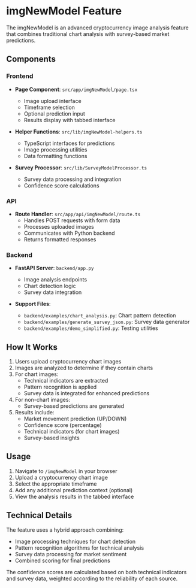 # imgNewModel Feature

The imgNewModel is an advanced cryptocurrency image analysis feature that combines traditional chart analysis with survey-based market predictions.

## Components

### Frontend
- **Page Component**: `src/app/imgNewModel/page.tsx`
  - Image upload interface
  - Timeframe selection
  - Optional prediction input
  - Results display with tabbed interface

- **Helper Functions**: `src/lib/imgNewModel-helpers.ts`
  - TypeScript interfaces for predictions
  - Image processing utilities
  - Data formatting functions

- **Survey Processor**: `src/lib/SurveyModelProcessor.ts`
  - Survey data processing and integration
  - Confidence score calculations

### API
- **Route Handler**: `src/app/api/imgNewModel/route.ts`
  - Handles POST requests with form data
  - Processes uploaded images
  - Communicates with Python backend
  - Returns formatted responses

### Backend
- **FastAPI Server**: `backend/app.py`
  - Image analysis endpoints
  - Chart detection logic
  - Survey data integration

- **Support Files**:
  - `backend/examples/chart_analysis.py`: Chart pattern detection
  - `backend/examples/generate_survey_json.py`: Survey data generator
  - `backend/examples/demo_simplified.py`: Testing utilities

## How It Works

1. Users upload cryptocurrency chart images
2. Images are analyzed to determine if they contain charts
3. For chart images:
   - Technical indicators are extracted
   - Pattern recognition is applied
   - Survey data is integrated for enhanced predictions
4. For non-chart images:
   - Survey-based predictions are generated
5. Results include:
   - Market movement prediction (UP/DOWN)
   - Confidence score (percentage)
   - Technical indicators (for chart images)
   - Survey-based insights

## Usage

1. Navigate to `/imgNewModel` in your browser
2. Upload a cryptocurrency chart image
3. Select the appropriate timeframe
4. Add any additional prediction context (optional)
5. View the analysis results in the tabbed interface

## Technical Details

The feature uses a hybrid approach combining:
- Image processing techniques for chart detection
- Pattern recognition algorithms for technical analysis
- Survey data processing for market sentiment
- Combined scoring for final predictions

The confidence scores are calculated based on both technical indicators and survey data, weighted according to the reliability of each source.
